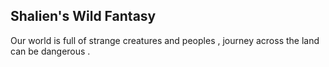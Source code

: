 ## **Shalien's Wild Fantasy**

Our world is full of strange creatures and peoples , journey across the land can be dangerous . 